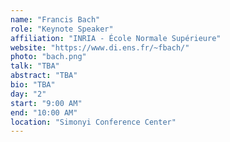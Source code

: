 ```yaml
---
name: "Francis Bach"
role: "Keynote Speaker"
affiliation: "INRIA - École Normale Supérieure"
website: "https://www.di.ens.fr/~fbach/"
photo: "bach.png"
talk: "TBA"
abstract: "TBA"
bio: "TBA"
day: "2"
start: "9:00 AM"
end: "10:00 AM"
location: "Simonyi Conference Center"
---
```

